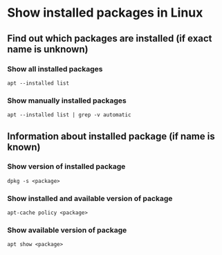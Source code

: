 # Show installed packages in Linux
## Find out which packages are installed (if exact name is unknown)
### Show all installed packages
`apt --installed list`
### Show manually installed packages
`apt --installed list | grep -v automatic`
## Information about installed package (if name is known)
### Show version of installed package
`dpkg -s <package>`
### Show installed and available version of package
`apt-cache policy <package>`
### Show available version of package
`apt show <package>`